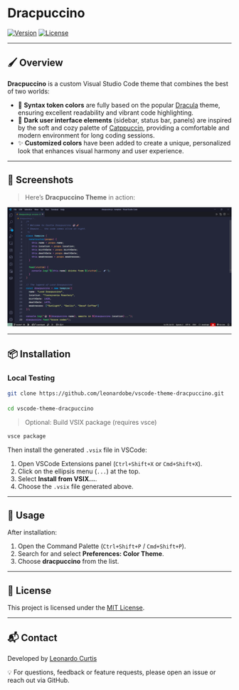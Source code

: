 # Dracpuccino

[![Version](https://img.shields.io/badge/version-0.1.0-blue)](#)
[![License](https://img.shields.io/badge/license-MIT-green)](LICENSE)

---

## 🖌️ Overview

**Dracpuccino** is a custom Visual Studio Code theme that combines the best of two worlds:

- 🎨 **Syntax token colors** are fully based on the popular [Dracula](https://draculatheme.com/) theme, ensuring excellent readability and vibrant code highlighting.
- 🌌 **Dark user interface elements** (sidebar, status bar, panels) are inspired by the soft and cozy palette of [Catppuccin](https://catppuccin.com/), providing a comfortable and modern environment for long coding sessions.
- ✨ **Customized colors** have been added to create a unique, personalized look that enhances visual harmony and user experience.

 ---
 
## 📸 Screenshots

> Here’s **Dracpuccino Theme** in action:

![Dracpuccino Theme](screenshot.png)

---

## 📦 Installation

### Local Testing

```bash
git clone https://github.com/leonardobe/vscode-theme-dracpuccino.git

cd vscode-theme-dracpuccino
```
>  Optional: Build VSIX package (requires vsce)

```bash
vsce package
```

Then install the generated `.vsix` file in VSCode:

1. Open VSCode Extensions panel (`Ctrl+Shift+X` or `Cmd+Shift+X`).
2. Click on the ellipsis menu (`...`) at the top.
3. Select **Install from VSIX...**.
4. Choose the `.vsix` file generated above.

---

## 🎨 Usage

After installation:

1. Open the Command Palette (`Ctrl+Shift+P` / `Cmd+Shift+P`).
2. Search for and select **Preferences: Color Theme**.
3. Choose **dracpuccino** from the list.

---

## 📄 License

This project is licensed under the [MIT License](LICENSE).

---

## 📬 Contact

Developed by [Leonardo Curtis](https://github.com/leonardobe/)  

💡 For questions, feedback or feature requests, please open an issue or reach out via GitHub.
